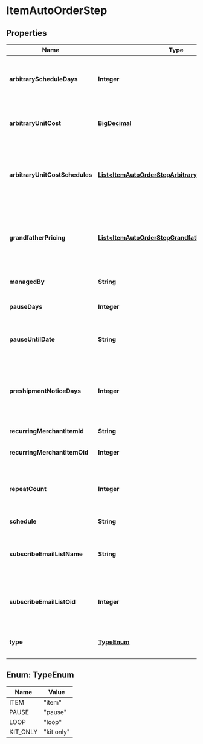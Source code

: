 
# ItemAutoOrderStep

## Properties
Name | Type | Description | Notes
------------ | ------------- | ------------- | -------------
**arbitraryScheduleDays** | **Integer** | If the schedule is arbitrary, then this is the number of days |  [optional]
**arbitraryUnitCost** | [**BigDecimal**](BigDecimal.md) | Arbitrary unit cost used to override the regular item cost |  [optional]
**arbitraryUnitCostSchedules** | [**List&lt;ItemAutoOrderStepArbitraryUnitCostSchedule&gt;**](ItemAutoOrderStepArbitraryUnitCostSchedule.md) | Arbitrary unit costs schedules for more advanced discounting by rebill attempt |  [optional]
**grandfatherPricing** | [**List&lt;ItemAutoOrderStepGrandfatherPricing&gt;**](ItemAutoOrderStepGrandfatherPricing.md) | Grand-father pricing configuration if the rebill schedule has changed over time |  [optional]
**managedBy** | **String** | Managed by (defaults to UltraCart) |  [optional]
**pauseDays** | **Integer** | Number of days to pause |  [optional]
**pauseUntilDate** | **String** | Wait for this step to happen until the specified date |  [optional]
**preshipmentNoticeDays** | **Integer** | If set, a pre-shipment notice is sent to the customer this many days in advance |  [optional]
**recurringMerchantItemId** | **String** | Item id to rebill |  [optional]
**recurringMerchantItemOid** | **Integer** | Item object identifier to rebill |  [optional]
**repeatCount** | **Integer** | Number of times to rebill.  Last step can be null for infinite |  [optional]
**schedule** | **String** | Frequency of the rebill |  [optional]
**subscribeEmailListName** | **String** | Email list name to subscribe the customer to when the rebill occurs |  [optional]
**subscribeEmailListOid** | **Integer** | Email list identifier to subscribe the customer to when this rebill occurs |  [optional]
**type** | [**TypeEnum**](#TypeEnum) | Type of step (item, kit only, loop or pause) |  [optional]


<a name="TypeEnum"></a>
## Enum: TypeEnum
Name | Value
---- | -----
ITEM | &quot;item&quot;
PAUSE | &quot;pause&quot;
LOOP | &quot;loop&quot;
KIT_ONLY | &quot;kit only&quot;




